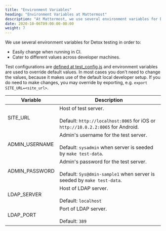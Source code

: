 ```yaml
---
title: "Environment Variables"
heading: "Environment Variables at Mattermost"
description: "At Mattermost, we use several environment variables for Detox testing. Find out the two main reasons why."
date: 2020-10-06T09:00:00-00:00
weight: 7
---
```


We use several environment variables for Detox testing in order to:
- Easily change when running in CI.
- Cater to different values across developer machines.

Test configurations are [defined at test_config.js](https://github.com/mattermost/mattermost-mobile/blob/master/detox/e2e/support/test_config.js) and environment variables are used to override default values. In most cases you don't need to change the values, because it makes use of the default local developer setup. If you do need to make changes, you may override by exporting, e.g. `export SITE_URL=<site_url>`.

| Variable            | Description                                |
|---------------------|--------------------------------------------|
| SITE_URL | Host of test server.<br><br>Default: `http://localhost:8065` for iOS or `http://10.0.2.2:8065` for Android. |
| ADMIN_USERNAME | Admin's username for the test server.<br><br>Default: `sysadmin` when server is seeded by `make test-data`. |
| ADMIN_PASSWORD | Admin's password for the test server.<br><br>Default: `Sys@dmin-sample1` when server is seeded by `make test-data`. |
| LDAP_SERVER | Host of LDAP server.<br><br>Default: `localhost` |
| LDAP_PORT | Port of LDAP server.<br><br>Default: `389` |
